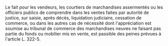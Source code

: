 Le fait pour les vendeurs, les courtiers de marchandises assermentés ou les officiers publics de comprendre dans les ventes faites par autorité de justice, sur saisie, après décès, liquidation judiciaire, cessation de commerce, ou dans les autres cas de nécessité dont l'appréciation est soumise au tribunal de commerce des marchandises neuves ne faisant pas partie du fonds ou mobilier mis en vente, est passible des peines prévues à l'article L. 322-5.


  

  
